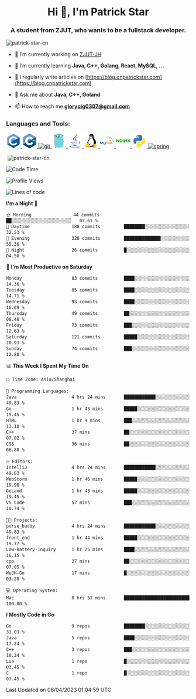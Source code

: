 <h1 align="center">Hi 👋, I'm Patrick Star</h1>
<h3 align="center">A student from ZJUT, who wants to be a fullstack developer.</h3>

<p align="left"> <img src="https://komarev.com/ghpvc/?username=patrick-star-cn&label=Profile%20views&color=0e75b6&style=flat" alt="patrick-star-cn" /> </p>

- 🔭 I’m currently working on [ZJUT-JH](https://github.com/zjutjh)

- 🌱 I’m currently learning **Java, C++, Golang, React, MySQL, ...**

- 📝 I regularly write articles on [https://blog.cnpatrickstar.com](https://blog.cnpatrickstar.com)

- 💬 Ask me about **Java, C++, Goland**

- 📫 How to reach me **glorypig0307@gmail.com**


<h3 align="left">Languages and Tools:</h3>
<p align="left"> 
  <a href="https://www.cprogramming.com/" target="_blank" rel="noreferrer"> 
    <img src="https://raw.githubusercontent.com/devicons/devicon/master/icons/c/c-original.svg" alt="c" width="40" height="40"/> 
  </a> 
  <a href="https://www.w3schools.com/cpp/" target="_blank" rel="noreferrer"> 
    <img src="https://raw.githubusercontent.com/devicons/devicon/master/icons/cplusplus/cplusplus-original.svg" alt="cplusplus" width="40" height="40"/> 
  </a> 
  <a href="https://git-scm.com/" target="_blank" rel="noreferrer"> 
    <img src="https://www.vectorlogo.zone/logos/git-scm/git-scm-icon.svg" alt="git" width="40" height="40"/> 
  </a> 
  <a href="https://golang.org" target="_blank" rel="noreferrer"> 
    <img src="https://raw.githubusercontent.com/devicons/devicon/master/icons/go/go-original.svg" alt="go" width="40" height="40"/> 
  </a> 
  <a href="https://www.java.com" target="_blank" rel="noreferrer"> 
    <img src="https://raw.githubusercontent.com/devicons/devicon/master/icons/java/java-original.svg" alt="java" width="40" height="40"/> 
  </a> 
  <a href="https://www.linux.org/" target="_blank" rel="noreferrer"> 
    <img src="https://raw.githubusercontent.com/devicons/devicon/master/icons/linux/linux-original.svg" alt="linux" width="40" height="40"/> 
  </a> 
  <a href="https://www.mysql.com/" target="_blank" rel="noreferrer"> 
    <img src="https://raw.githubusercontent.com/devicons/devicon/master/icons/mysql/mysql-original-wordmark.svg" alt="mysql" width="40" height="40"/> 
  </a> 
  <a href="https://www.nginx.com" target="_blank" rel="noreferrer"> 
    <img src="https://raw.githubusercontent.com/devicons/devicon/master/icons/nginx/nginx-original.svg" alt="nginx" width="40" height="40"/> 
  </a> 
  <a href="https://www.python.org" target="_blank" rel="noreferrer"> 
    <img src="https://raw.githubusercontent.com/devicons/devicon/master/icons/python/python-original.svg" alt="python" width="40" height="40"/> 
  </a> 
  <a href="https://spring.io/" target="_blank" rel="noreferrer"> 
    <img src="https://www.vectorlogo.zone/logos/springio/springio-icon.svg" alt="spring" width="40" height="40"/> 
  </a>
</p>

<p>&nbsp;<img align="center" src="https://github-readme-stats.vercel.app/api?username=patrick-star-cn&show_icons=true&locale=en" alt="patrick-star-cn" /></p>

<!--START_SECTION:waka-->
![Code Time](http://img.shields.io/badge/Code%20Time-181%20hrs%203%20mins-blue)

![Profile Views](http://img.shields.io/badge/Profile%20Views-1-blue)

![Lines of code](https://img.shields.io/badge/From%20Hello%20World%20I%27ve%20Written-5.8%20million%20lines%20of%20code-blue)

**I'm a Night 🦉** 

```text
🌞 Morning                44 commits          ██░░░░░░░░░░░░░░░░░░░░░░░   07.61 % 
🌆 Daytime                188 commits         ████████░░░░░░░░░░░░░░░░░   32.53 % 
🌃 Evening                320 commits         ██████████████░░░░░░░░░░░   55.36 % 
🌙 Night                  26 commits          █░░░░░░░░░░░░░░░░░░░░░░░░   04.50 % 
```
📅 **I'm Most Productive on Saturday** 

```text
Monday                   83 commits          ████░░░░░░░░░░░░░░░░░░░░░   14.36 % 
Tuesday                  85 commits          ████░░░░░░░░░░░░░░░░░░░░░   14.71 % 
Wednesday                93 commits          ████░░░░░░░░░░░░░░░░░░░░░   16.09 % 
Thursday                 49 commits          ██░░░░░░░░░░░░░░░░░░░░░░░   08.48 % 
Friday                   73 commits          ███░░░░░░░░░░░░░░░░░░░░░░   12.63 % 
Saturday                 121 commits         █████░░░░░░░░░░░░░░░░░░░░   20.93 % 
Sunday                   74 commits          ███░░░░░░░░░░░░░░░░░░░░░░   12.80 % 
```


📊 **This Week I Spent My Time On** 

```text
🕑︎ Time Zone: Asia/Shanghai

💬 Programming Languages: 
Java                     4 hrs 24 mins       ████████████░░░░░░░░░░░░░   49.83 % 
Go                       1 hr 43 mins        █████░░░░░░░░░░░░░░░░░░░░   19.45 % 
HTML                     1 hr 9 mins         ███░░░░░░░░░░░░░░░░░░░░░░   13.10 % 
C++                      37 mins             ██░░░░░░░░░░░░░░░░░░░░░░░   07.02 % 
CSS                      36 mins             ██░░░░░░░░░░░░░░░░░░░░░░░   06.88 % 

🔥 Editors: 
IntelliJ                 4 hrs 24 mins       ████████████░░░░░░░░░░░░░   49.83 % 
WebStorm                 1 hr 46 mins        █████░░░░░░░░░░░░░░░░░░░░   19.98 % 
GoLand                   1 hr 43 mins        █████░░░░░░░░░░░░░░░░░░░░   19.45 % 
VS Code                  57 mins             ███░░░░░░░░░░░░░░░░░░░░░░   10.74 % 

🐱‍💻 Projects: 
purse_buddy              4 hrs 24 mins       ████████████░░░░░░░░░░░░░   49.83 % 
front_end                1 hr 44 mins        █████░░░░░░░░░░░░░░░░░░░░   19.77 % 
Low-Battery-Inquiry      1 hr 25 mins        ████░░░░░░░░░░░░░░░░░░░░░   16.15 % 
cpp                      37 mins             ██░░░░░░░░░░░░░░░░░░░░░░░   07.05 % 
WeJH-Go                  17 mins             █░░░░░░░░░░░░░░░░░░░░░░░░   03.28 % 

💻 Operating System: 
Mac                      8 hrs 51 mins       █████████████████████████   100.00 % 
```

**I Mostly Code in Go** 

```text
Go                       9 repos             ████████░░░░░░░░░░░░░░░░░   31.03 % 
Java                     5 repos             ████░░░░░░░░░░░░░░░░░░░░░   17.24 % 
C++                      3 repos             ███░░░░░░░░░░░░░░░░░░░░░░   10.34 % 
Lua                      1 repo              █░░░░░░░░░░░░░░░░░░░░░░░░   03.45 % 
C                        1 repo              █░░░░░░░░░░░░░░░░░░░░░░░░   03.45 % 
```




 Last Updated on 08/04/2023 01:04:59 UTC
<!--END_SECTION:waka-->